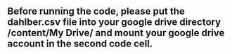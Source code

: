 ## Before running the code, please put the dahlber.csv file into your google drive directory /content/My Drive/ and mount your google drive account in the second code cell. 